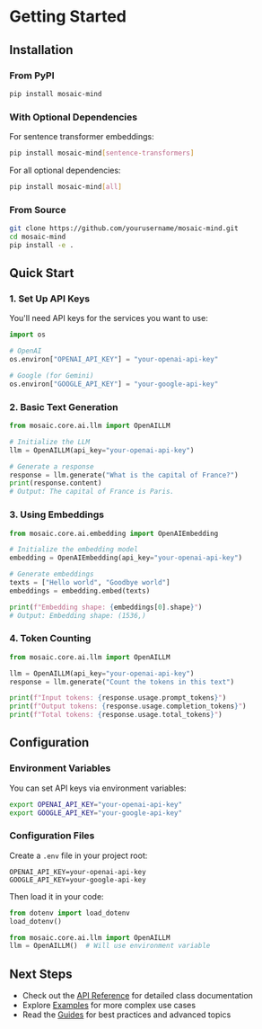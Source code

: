 # Getting Started

## Installation

### From PyPI

```bash
pip install mosaic-mind
```

### With Optional Dependencies

For sentence transformer embeddings:

```bash
pip install mosaic-mind[sentence-transformers]
```

For all optional dependencies:

```bash
pip install mosaic-mind[all]
```

### From Source

```bash
git clone https://github.com/yourusername/mosaic-mind.git
cd mosaic-mind
pip install -e .
```

## Quick Start

### 1. Set Up API Keys

You'll need API keys for the services you want to use:

```python
import os

# OpenAI
os.environ["OPENAI_API_KEY"] = "your-openai-api-key"

# Google (for Gemini)
os.environ["GOOGLE_API_KEY"] = "your-google-api-key"
```

### 2. Basic Text Generation

```python
from mosaic.core.ai.llm import OpenAILLM

# Initialize the LLM
llm = OpenAILLM(api_key="your-openai-api-key")

# Generate a response
response = llm.generate("What is the capital of France?")
print(response.content)
# Output: The capital of France is Paris.
```

### 3. Using Embeddings

```python
from mosaic.core.ai.embedding import OpenAIEmbedding

# Initialize the embedding model
embedding = OpenAIEmbedding(api_key="your-openai-api-key")

# Generate embeddings
texts = ["Hello world", "Goodbye world"]
embeddings = embedding.embed(texts)

print(f"Embedding shape: {embeddings[0].shape}")
# Output: Embedding shape: (1536,)
```

### 4. Token Counting

```python
from mosaic.core.ai.llm import OpenAILLM

llm = OpenAILLM(api_key="your-openai-api-key")
response = llm.generate("Count the tokens in this text")

print(f"Input tokens: {response.usage.prompt_tokens}")
print(f"Output tokens: {response.usage.completion_tokens}")
print(f"Total tokens: {response.usage.total_tokens}")
```

## Configuration

### Environment Variables

You can set API keys via environment variables:

```bash
export OPENAI_API_KEY="your-openai-api-key"
export GOOGLE_API_KEY="your-google-api-key"
```

### Configuration Files

Create a `.env` file in your project root:

```env
OPENAI_API_KEY=your-openai-api-key
GOOGLE_API_KEY=your-google-api-key
```

Then load it in your code:

```python
from dotenv import load_dotenv
load_dotenv()

from mosaic.core.ai.llm import OpenAILLM
llm = OpenAILLM()  # Will use environment variable
```

## Next Steps

- Check out the [API Reference](api/) for detailed class documentation
- Explore [Examples](examples/) for more complex use cases
- Read the [Guides](guides/) for best practices and advanced topics 